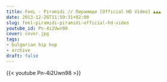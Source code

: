 ```yaml
---
title: FeeL - Piramidi // Пирамиди [Official HD Video] ▲▲▲
date: 2013-12-28T11:59:31+02:00
slug: feel-piramidi-piramidi-official-hd-video
youtube_id: Pn-4i2Uwn98
cover: cover.jpg
tags:
- bulgarian hip hop
- archive
draft: false
---
```


{{< youtube Pn-4i2Uwn98 >}}
